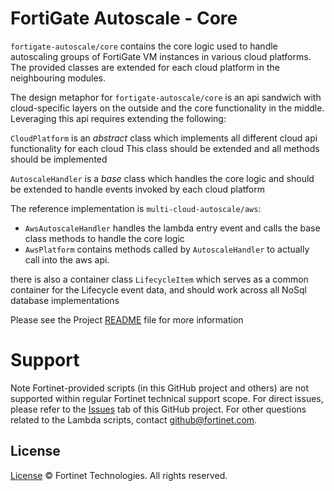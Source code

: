 # FortiGate Autoscale - Core

`fortigate-autoscale/core` contains the core logic used to handle autoscaling groups of FortiGate VM instances in various cloud platforms.
The provided classes are extended for each cloud platform in the neighbouring modules.

The design metaphor for `fortigate-autoscale/core` is an api sandwich with cloud-specific layers on the outside and the core functionality in the middle.
Leveraging this api requires extending the following:

`CloudPlatform` is an _abstract_ class which implements all different cloud api functionality for each cloud
This class should be extended and all methods should be implemented

`AutoscaleHandler` is a _base_ class which handles the core logic and should be extended to handle events invoked by each cloud platform

The reference implementation is `multi-cloud-autoscale/aws`:

 * `AwsAutoscaleHandler` handles the lambda entry event and calls the base class methods to handle the core logic
 * `AwsPlatform` contains methods called by `AutoscaleHandler` to actually call into the aws api.

there is also a container class
`LifecycleItem` which  serves as a common container for the Lifecycle event data, and should work across all NoSql database implementations

Please see the Project [README](../README.md) file for more information

# Support
Note Fortinet-provided scripts (in this GitHub project and others) are not supported within regular Fortinet technical support scope.
For direct issues, please refer to the [Issues](https://github.com/fortinet/fortigate-autoscale/issues) tab of this GitHub project.
For other questions related to the Lambda scripts, contact [github@fortinet.com](mailto:github@fortinet.com).

## License
[License](../LICENSE) © Fortinet Technologies. All rights reserved.